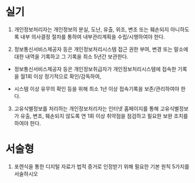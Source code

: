 # 실기

1. 개인정보처리자는 개인정보의 분실, 도난, 유출, 위조, 변조 또는 훼손되지 아니하도록 내부 의사결정 절차를 통하여 내부관리계획을 수립/시행하여야 한다.

2. 정보통신서비스제공자 등은 개인정보처리시스템 접근 권한 부여, 변경 또는 말소에 대한 내역을 기록하고 그 기록을 최소 5년간 보관한다.

- 정보통신서비스제공자 등은 개인정보취급자가 개인정보처리시스템에 접속한 기록을 월1회 이상 정기적으로 확인/감독하여,

- 시스템 이상 유무의 확인 등을 위해 최소 1년 이상 접속기록을 보존/관리하여야 한다.

3. 고유식별정보를 처리하는 개인정보처리자는 인터넷 홈페이지를 통해 고유식별정보가 유출, 변조, 훼손되지 않도록 연 1회 이상 취약점을 점검하고 필요한 보완 조치를 하여야 한다.

# 서술형

1. 포렌식을 통한 디지털 자료가 법적 증거로 인정받기 위해 필요한 기본 원칙 5가지를 서술하시오